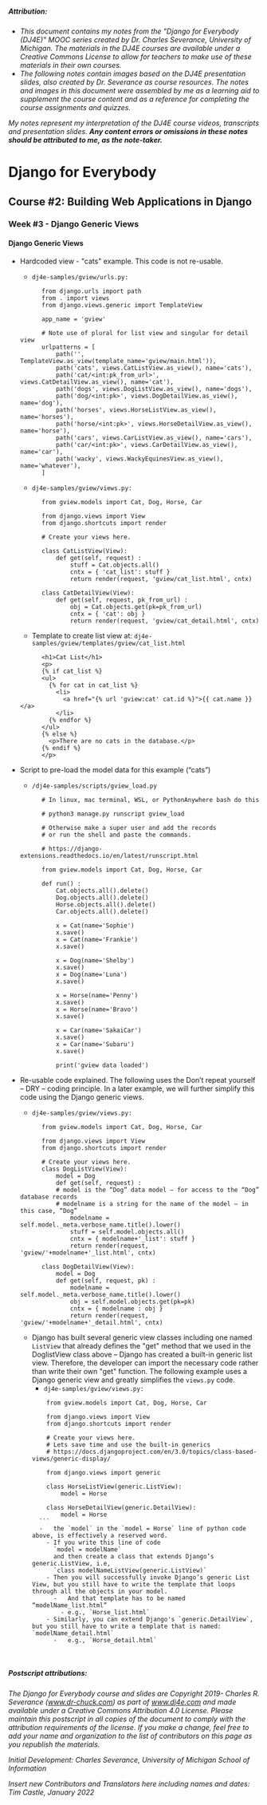 ##### **Attribution:**  
- *This document contains my notes from the "Django for Everybody (DJ4E)" MOOC series created by Dr. Charles Severance, University of Michigan. The materials in the DJ4E courses are available under a Creative Commons License to allow for teachers to make use of these materials in their own courses.*  
- *The following notes contain images based on the DJ4E presentation slides, also created by Dr. Severance as course resources. The notes and images in this document were assembled by me as a learning aid to supplement the course content and as a reference for completing the course assignments and quizzes.*

*My notes represent my interpretation of the DJ4E course videos, transcripts and presentation slides.* ***Any content errors or omissions in these notes should be attributed to me, as the note-taker.***



# Django for Everybody

## Course #2: Building Web Applications in Django

### Week #3 -  Django Generic Views

#### Django Generic Views

-	Hardcoded view - "cats" example. This code is not re-usable.
    -	`dj4e-samples/gview/urls.py:`
    ```
          from django.urls import path
          from . import views
          from django.views.generic import TemplateView

          app_name = 'gview'

          # Note use of plural for list view and singular for detail view
          urlpatterns = [
              path('', TemplateView.as_view(template_name='gview/main.html')),
              path('cats', views.CatListView.as_view(), name='cats'),
              path('cat/<int:pk_from_url>', views.CatDetailView.as_view(), name='cat'),
              path('dogs', views.DogListView.as_view(), name='dogs'),
              path('dog/<int:pk>', views.DogDetailView.as_view(), name='dog'),
              path('horses', views.HorseListView.as_view(), name='horses'),
              path('horse/<int:pk>', views.HorseDetailView.as_view(), name='horse'),
              path('cars', views.CarListView.as_view(), name='cars'),
              path('car/<int:pk>', views.CarDetailView.as_view(), name='car'),
              path('wacky', views.WackyEquinesView.as_view(), name='whatever'),
          ]
    ```
    -	`dj4e-samples/gview/views.py:`
    ```
          from gview.models import Cat, Dog, Horse, Car

          from django.views import View
          from django.shortcuts import render

          # Create your views here.

          class CatListView(View):
              def get(self, request) :
                  stuff = Cat.objects.all()
                  cntx = { 'cat_list': stuff }
                  return render(request, 'gview/cat_list.html', cntx)

          class CatDetailView(View):
              def get(self, request, pk_from_url) :
                  obj = Cat.objects.get(pk=pk_from_url)
                  cntx = { 'cat': obj }
                  return render(request, 'gview/cat_detail.html', cntx)
      ```
    -	Template to create list view at: `dj4e-samples/gview/templates/gview/cat_list.html`
    ```
          <h1>Cat List</h1>
          <p>
          {% if cat_list %}
          <ul>
            {% for cat in cat_list %}
              <li>
                <a href="{% url 'gview:cat' cat.id %}">{{ cat.name }}</a>
              </li>
            {% endfor %}
          </ul>
          {% else %}
            <p>There are no cats in the database.</p>
          {% endif %}
          </p>
      ```


-	Script to pre-load the model data for this example (“cats”)
    -	`/dj4e-samples/scripts/gview_load.py`
    ```
          # In linux, mac terminal, WSL, or PythonAnywhere bash do this

          # python3 manage.py runscript gview_load

          # Otherwise make a super user and add the records
          # or run the shell and paste the commands.

          # https://django-extensions.readthedocs.io/en/latest/runscript.html

          from gview.models import Cat, Dog, Horse, Car

          def run() :
              Cat.objects.all().delete()
              Dog.objects.all().delete()
              Horse.objects.all().delete()
              Car.objects.all().delete()

              x = Cat(name='Sophie')
              x.save()
              x = Cat(name='Frankie')
              x.save()

              x = Dog(name='Shelby')
              x.save()
              x = Dog(name='Luna')
              x.save()

              x = Horse(name='Penny')
              x.save()
              x = Horse(name='Bravo')
              x.save()

              x = Car(name='SakaiCar')
              x.save()
              x = Car(name='Subaru')
              x.save()

              print('gview data loaded')
      ```


-	Re-usable code explained. The following uses the Don’t repeat yourself – DRY – coding principle. In a later example, we will further simplify this code using the Django generic views.
    -	`dj4e-samples/gview/views.py:`
    ```
          from gview.models import Cat, Dog, Horse, Car

          from django.views import View
          from django.shortcuts import render

          # Create your views here.
          class DogListView(View):
              model = Dog
              def get(self, request) :
              # model is the “Dog” data model – for access to the “Dog” database records
              # modelname is a string for the name of the model – in this case, “Dog”
                  modelname = self.model._meta.verbose_name.title().lower()
                  stuff = self.model.objects.all()
                  cntx = { modelname+'_list': stuff }
                  return render(request, 'gview/'+modelname+'_list.html', cntx)

          class DogDetailView(View):
              model = Dog
              def get(self, request, pk) :
                  modelname = self.model._meta.verbose_name.title().lower()
                  obj = self.model.objects.get(pk=pk)
                  cntx = { modelname : obj }
                  return render(request, 'gview/'+modelname+'_detail.html', cntx)
      ```
    -	Django has built several generic view classes including one named `ListView` that already defines the "get" method that we used in the DoglistView class above – Django has created a built-in generic list view. Therefore, the developer can import the necessary code rather than write their own "get" function. The following example uses a Django generic view and greatly simplifies the `views.py` code.
          -	`dj4e-samples/gview/views.py:`
          ```
              from gview.models import Cat, Dog, Horse, Car

              from django.views import View
              from django.shortcuts import render

              # Create your views here.
              # Lets save time and use the built-in generics
              # https://docs.djangoproject.com/en/3.0/topics/class-based-views/generic-display/

              from django.views import generic

              class HorseListView(generic.ListView):
                  model = Horse

              class HorseDetailView(generic.DetailView):
                  model = Horse
            ```
            -	the `model` in the `model = Horse` line of python code above, is effectively a reserved word.
              -	If you write this line of code
                `model = modelName`
                and then create a class that extends Django’s generic.ListView, i.e,
                `class modelNameListView(generic.ListView)`
              -	Then you will successfully invoke Django’s generic List View, but you still have to write the template that loops through all the objects in your model.
                -	And that template has to be named “modelName_list.html”
                  - e.g., `Horse_list.html`
              -	Similarly, you can extend Django's `generic.DetailView`, but you still have to write a template that is named: `modelName_detail.html`
                -	e.g., `Horse_detail.html`
 

##### Postscript attributions:

*The Django for Everybody course and slides are Copyright 2019-  Charles R. Severance (www.dr-chuck.com) as part of www.dj4e.com and made available under a Creative Commons Attribution 4.0 License.  Please maintain this postscript in all copies of the document to comply with the attribution requirements of the license.  If you make a change, feel free to add your name and organization to the list of contributors on this page as you republish the materials.*

*Initial Development: Charles Severance, University of Michigan School of Information*

*Insert new Contributors and Translators here including names and dates:*  
*Tim Castle, January 2022*
